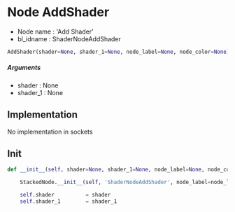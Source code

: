 # Node AddShader

- Node name : 'Add Shader'
- bl_idname : ShaderNodeAddShader


``` python
AddShader(shader=None, shader_1=None, node_label=None, node_color=None)
```
##### Arguments

- shader : None
- shader_1 : None

## Implementation

No implementation in sockets

## Init

``` python
def __init__(self, shader=None, shader_1=None, node_label=None, node_color=None):

    StackedNode.__init__(self, 'ShaderNodeAddShader', node_label=node_label, node_color=node_color)

    self.shader          = shader
    self.shader_1        = shader_1
```

